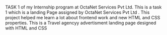 TASK 1 of my Internship program at OctaNet Services Pvt Ltd.
This is a task 1 which is a landing Page assigned by OctaNet Services Pvt Ltd .
This project helped me learn a lot about frontend work and new HTML and CSS properties. 
This is a Travel agencyy advertisment landing page designed with HTML and CSS 
